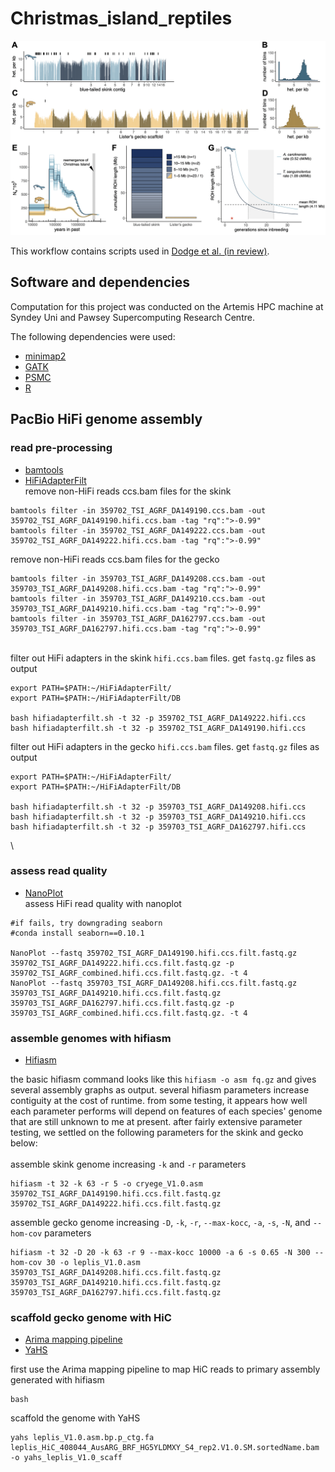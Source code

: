 # Christmas_island_reptiles

![Christmas Island Reptiles](/fig4_github.png "figure 4")

This workflow contains scripts used in [Dodge et al. (in review)](https://www.authorea.com/users/557855/articles/607316-genomes-of-two-extinct-in-the-wild-reptiles-from-christmas-island-reveal-distinct-evolutionary-histories-and-conservation-insights?commit=87274701232938aa298c07b9d2a5588c9b93a295).

## Software and dependencies

Computation for this project was conducted on the Artemis HPC machine at Syndey Uni and Pawsey Supercomputing Research Centre. 

The following dependencies were used:

* [minimap2](https://github.com/lh3/minimap2)
* [GATK](https://gatk.broadinstitute.org/hc/en-us)
* [PSMC](https://github.com/lh3/psmc)
* [R](https://cran.r-project.org/)

## PacBio HiFi genome assembly

### read pre-processing

* [bamtools](https://github.com/pezmaster31/bamtools)
* [HiFiAdapterFilt](https://github.com/sheinasim/HiFiAdapterFilt)
\
remove non-HiFi reads ccs.bam files for the skink
```
bamtools filter -in 359702_TSI_AGRF_DA149190.ccs.bam -out 359702_TSI_AGRF_DA149190.hifi.ccs.bam -tag "rq":">-0.99"
bamtools filter -in 359702_TSI_AGRF_DA149222.ccs.bam -out 359702_TSI_AGRF_DA149222.hifi.ccs.bam -tag "rq":">-0.99"
```
remove non-HiFi reads ccs.bam files for the gecko
```
bamtools filter -in 359703_TSI_AGRF_DA149208.ccs.bam -out 359703_TSI_AGRF_DA149208.hifi.ccs.bam -tag "rq":">-0.99"
bamtools filter -in 359703_TSI_AGRF_DA149210.ccs.bam -out 359703_TSI_AGRF_DA149210.hifi.ccs.bam -tag "rq":">-0.99"
bamtools filter -in 359703_TSI_AGRF_DA162797.ccs.bam -out 359703_TSI_AGRF_DA162797.hifi.ccs.bam -tag "rq":">-0.99"
```
\
filter out HiFi adapters in the skink `hifi.ccs.bam` files. get `fastq.gz` files as output
```
export PATH=$PATH:~/HiFiAdapterFilt/
export PATH=$PATH:~/HiFiAdapterFilt/DB

bash hifiadapterfilt.sh -t 32 -p 359702_TSI_AGRF_DA149222.hifi.ccs
bash hifiadapterfilt.sh -t 32 -p 359702_TSI_AGRF_DA149190.hifi.ccs
```
filter out HiFi adapters in the gecko `hifi.ccs.bam` files. get `fastq.gz` files as output
```
export PATH=$PATH:~/HiFiAdapterFilt/
export PATH=$PATH:~/HiFiAdapterFilt/DB

bash hifiadapterfilt.sh -t 32 -p 359703_TSI_AGRF_DA149208.hifi.ccs
bash hifiadapterfilt.sh -t 32 -p 359703_TSI_AGRF_DA149210.hifi.ccs
bash hifiadapterfilt.sh -t 32 -p 359703_TSI_AGRF_DA162797.hifi.ccs
```
\
### assess read quality
* [NanoPlot](https://github.com/wdecoster/NanoPlot)
\
assess HiFi read quality with nanoplot
```
#if fails, try downgrading seaborn
#conda install seaborn==0.10.1

NanoPlot --fastq 359702_TSI_AGRF_DA149190.hifi.ccs.filt.fastq.gz 359702_TSI_AGRF_DA149222.hifi.ccs.filt.fastq.gz -p 359702_TSI_AGRF_combined.hifi.ccs.filt.fastq.gz. -t 4
NanoPlot --fastq 359703_TSI_AGRF_DA149208.hifi.ccs.filt.fastq.gz 359703_TSI_AGRF_DA149210.hifi.ccs.filt.fastq.gz 359703_TSI_AGRF_DA162797.hifi.ccs.filt.fastq.gz -p 359703_TSI_AGRF_combined.hifi.ccs.filt.fastq.gz. -t 4
```

### assemble genomes with hifiasm

* [Hifiasm](https://github.com/chhylp123/hifiasm)

the basic hifiasm command looks like this `hifiasm -o asm fq.gz` and gives several assembly graphs as output. several hifiasm parameters increase contiguity at the cost of runtime. from some testing, it appears how well each parameter performs will depend on features of each species' genome that are still unknown to me at present. after fairly extensive parameter testing, we settled on the following parameters for the skink and gecko below:
\
\
assemble skink genome increasing `-k` and `-r` parameters
```
hifiasm -t 32 -k 63 -r 5 -o cryege_V1.0.asm 359702_TSI_AGRF_DA149190.hifi.ccs.filt.fastq.gz 359702_TSI_AGRF_DA149222.hifi.ccs.filt.fastq.gz
```

assemble gecko genome increasing `-D`, `-k`, `-r`, `--max-kocc`, `-a`, `-s`, `-N`, and `--hom-cov` parameters
```
hifiasm -t 32 -D 20 -k 63 -r 9 --max-kocc 10000 -a 6 -s 0.65 -N 300 --hom-cov 30 -o leplis_V1.0.asm 359703_TSI_AGRF_DA149208.hifi.ccs.filt.fastq.gz 359703_TSI_AGRF_DA149210.hifi.ccs.filt.fastq.gz 359703_TSI_AGRF_DA162797.hifi.ccs.filt.fastq.gz
```

### scaffold gecko genome with HiC
* [Arima mapping pipeline](https://github.com/ArimaGenomics/mapping_pipeline)
* [YaHS](https://github.com/c-zhou/yahs)

first use the Arima mapping pipeline to map HiC reads to primary assembly generated with hifiasm
```
bash 
```

scaffold the genome with YaHS
```
yahs leplis_V1.0.asm.bp.p_ctg.fa leplis_HiC_408044_AusARG_BRF_HG5YLDMXY_S4_rep2.V1.0.SM.sortedName.bam -o yahs_leplis_V1.0_scaff
```
